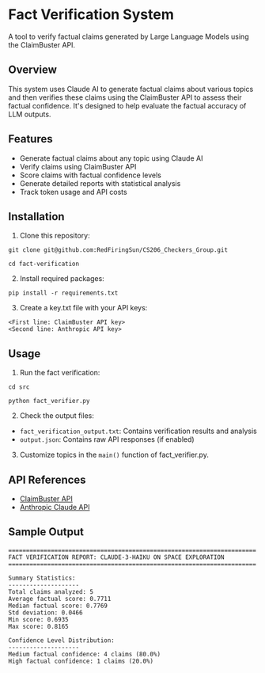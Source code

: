 # Fact Verification System

A tool to verify factual claims generated by Large Language Models using the ClaimBuster API.

## Overview

This system uses Claude AI to generate factual claims about various topics and then verifies these claims using the ClaimBuster API to assess their factual confidence. It's designed to help evaluate the factual accuracy of LLM outputs.

## Features

- Generate factual claims about any topic using Claude AI
- Verify claims using ClaimBuster API
- Score claims with factual confidence levels
- Generate detailed reports with statistical analysis
- Track token usage and API costs

## Installation

1. Clone this repository:

```
git clone git@github.com:RedFiringSun/CS206_Checkers_Group.git
```
```
cd fact-verification
```

2. Install required packages:

```
pip install -r requirements.txt
```

3. Create a key.txt file with your API keys:
```
<First line: ClaimBuster API key>
<Second line: Anthropic API key>
```

## Usage

1. Run the fact verification:
```
cd src
```
```
python fact_verifier.py
```

2. Check the output files:
- `fact_verification_output.txt`: Contains verification results and analysis
- `output.json`: Contains raw API responses (if enabled)

3. Customize topics in the `main()` function of fact_verifier.py.

## API References

- [ClaimBuster API](https://idir.uta.edu/claimbuster/api/)
- [Anthropic Claude API](https://console.anthropic.com/login?selectAccount=true&returnTo=%2Fsettings%2Fbilling%3F)

## Sample Output

```
======================================================================
FACT VERIFICATION REPORT: CLAUDE-3-HAIKU ON SPACE EXPLORATION
======================================================================

Summary Statistics:
--------------------
Total claims analyzed: 5
Average factual score: 0.7711
Median factual score: 0.7769
Std deviation: 0.0466
Min score: 0.6935
Max score: 0.8165

Confidence Level Distribution:
--------------------
Medium factual confidence: 4 claims (80.0%)
High factual confidence: 1 claims (20.0%)
```
